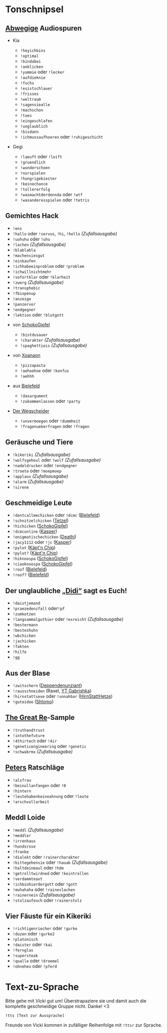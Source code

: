 # Tonschnipsel
## [Abwegige](https://store.steampowered.com/app/1036850/Auf_Abwegen/) Audiospuren
+ Kia
  - `!heyichbins`
  - `!optimal`
  - `!bindabei`
  - `!anklicken`
  - `!yummie` oder `!lecker`
  - `!aufdieknie`
  - `!fuchs`
  - `!esistschlauer`
  - `!frisses`
  - `!weltraum`
  - `!sagensiealle`
  - `!machschon`
  - `!tues`
  - `!eingeschlafen`
  - `!unglaublich`
  - `!bisdann`
  - `!ichmussaufhoeren` oder `!ruhigeschicht`

+ Gegi
  - `!laeuft` oder `!loift`
  - `!gruendlich`
  - `!wunderschoen`
  - `!nurspielen`
  - `!hungrigebiester`
  - `!keinechance`
  - `!tollererfolg`
  - `!wasmachtderdennda` oder `!wtf`
  - `!wasanderesspielen` oder `!tetris`
  
## Gemichtes Hack
- `!ens`
- `!hallo` oder `!servus`, `!hi`, `!hello` _(Zufallsausgabe)_
- `!uuhuhu` oder `!uhu`
- `!lachen` _(Zufallsausgabe)_
- `!blablabla`
- `!machensiesgut`
- `!einkaufen`
- `!ichhabeeinproblem` oder `!problem`
- `!ichwillnichtmehr`
- `!sofortklar` oder `!klarheit`
- `!zwerg` _(Zufallsausgabe)_
- `!transphobic`
- `!fbiopenup`
- `!anzeige`
- `!panzervor`
- `!endgegner`
- `!lektion` oder `!blutgott`

+ von [SchokoGipfel](https://www.twitch.tv/schokogipfel)
  - `!bistdusauer`
  - `!charakter` _(Zufallsausgabe)_
  - `!spaghettieis` _(Zufallsausgabe)_

+ von [Xoanaon](https://www.twitch.tv/xoanon)
  - `!pizzapasta`
  - `!aehoehoe` oder `!konfus`
  - `!aehhh`

+ aus [Bielefeld](https://www.twitch.tv/mdbsmash)
  - `!dasargument`
  - `!zukommenlassen` oder `!party`

+ [Der Wegscheider](https://www.servustv.com/aktuelles/b/der-wegscheider/aa-1q66uk71n1w11/)
  - `!unvermoegen` oder `!dummheit`
  - `!fragenueberfragen` oder `!fragen`

## Geräusche und Tiere
- `!kikeriki` _(Zufallsausgabe)_
- `!wolfsgeheul` oder `!wolf` _(Zufallsausgabe)_
- `!nadeldrucker` oder `!endgegner`
- `!troete` oder `!moepmoep`
- `!applaus` _(Zufallsausgabe)_
- `!alarm` _(Zufallsausgabe)_
- `!sirene`

## Geschmeidige Leute
- `!dontcallmechicken` oder `!dcmc` ([Bielefeld](https://www.twitch.tv/mdbsmash))
- `!schnitzelchicken` ([Tetzel](https://www.twitch.tv/halbgottschmiede))
- `!hichicken` ([SchokoGipfel](https://www.twitch.tv/schokogipfel))
- `!dcmconline` ([Kasper](https://www.twitch.tv/kasperkast))
- `!enigmatischechicken` ([Deathi](https://www.twitch.tv/creationofdeath))
- `!jacy1112` oder `!jc` ([Kasper](https://www.twitch.tv/kasperkast))
- `!pylot` ([Käpt'n Chip](https://www.youtube.com/channel/UCmTeipddHdeyiKjfEyS5mhA))
- `!pylot?` ([Käpt'n Chip](https://www.youtube.com/channel/UCmTeipddHdeyiKjfEyS5mhA))
- `!hiknoospa` ([SchokoGipfel](https://www.twitch.tv/schokogipfel))
- `!ciaoknoospa` ([SchokoGipfel](https://www.twitch.tv/schokogipfel))
- `!roof` ([Bielefeld](https://www.twitch.tv/mdbsmash))
- `!roof?` ([Bielefeld](https://www.twitch.tv/mdbsmash))

## Der unglaubliche [„Didi“](https://www.twitch.tv/1ncredible03) sagt es Euch!
- `!daistjemand`
- `!praezedenzfall` oder`!pf`
- `!zumkotzen`
- `!langsammalguthier` oder `!esreicht` _(Zufallsausgabe)_
- `!bestermann`
- `!besteshuhn`
- `!wbchicken`
- `!jachicken`
- `!fakten`
- `!hilfe`
- `!gg`

## Aus der Blase
- `!zwitschern` ([Deppendenunziant](https://www.twitch.tv/denunziantenshow))
- `!rausschneiden` (Raxel, [YT Gabrishka](https://www.youtube.com/user/Babe20Crazy))
- `!hirnstattsexe` oder `!unnahbar` ([HirnStattHetze](https://www.youtube.com/@hirnstatthetze))
- `!guteidee` ([Shlomo](https://www.youtube.com/@katzenspainfullhd2764))

## [The Great Re](https://www.weforum.org/great-reset/)-Sample
- `!truthandtrust`
- `!intothefuture`
- `!4thirtech` oder `!4ir`
- `!geneticengineering` oder `!genetic`
- `!schwabrmx` _(Zufallsausgabe)_

## [Peters](https://www.youtube.com/c/PersonalPowerCoach) Ratschläge
- `!alsfrau`
- `!beinullanfangen` oder `!0`
- `!hintern`
- `!leutehabenkeineahnung` oder `!leute`
- `!arschvollarbeit`

## Meddl Loide
- `!meddl` _(Zufallsausgabe)_
- `!meddler`
- `!irrenhaus`
- `!hundsrose`
- `!franke`
- `!dialekt` oder `!rainercharakter`
- `!bittegehensie` oder `!hauab` _(Zufallsausgabe)_
- `!haltdeinmaul` oder `!hdm`
- `!getrolltwirdned` oder `!keintrollen`
- `!verdammteaxt`
- `!ichbinhierdergott` oder `!gott`
- `!muhahaha` oder `!raineslachen`
- `!rainernein` _(Zufallsausgabe)_
- `!stolzaufeuch` oder `!rainerstolz`

## Vier Fäuste für ein Kikeriki
- `!richtigenriecher` oder `!gurke`
- `!duzen` oder `!gurke2`
- `!platonisch`
- `!daister` oder `!kai`
- `!fernglas`
- `!supersteak`
- `!qualle` oder `!droemel`
- `!ohneheu` oder `!pferd`

# Text-zu-Sprache
Bitte gehe mit *Vicki* gut um! Überstrapaziere sie und damit auch die komplette geschmeidige Gruppe nicht. Danke! <3

```!tts [Text zur Aussprache]```

Freunde von Vicki kommen in zufälliger Reihenfolge mit `!ttsr` zur Sprache.
